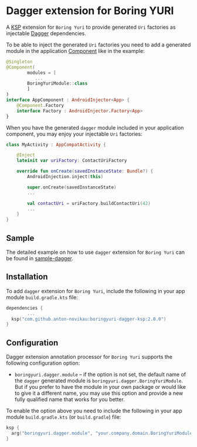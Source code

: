 # Dagger extension for Boring YURI

A [KSP][3] extension for `Boring Yuri` to provide generated `Uri` factories as injectable
[Dagger][1] dependencies.

To be able to inject the generated `Uri` factories you need to add a generated module in the
application [Component][2] like in the example:

```kotlin
@Singleton
@Component(
        modules = [
           ...
        BoringYuriModule::class
        ]
)
interface AppComponent : AndroidInjector<App> {
    @Component.Factory
    interface Factory : AndroidInjector.Factory<App>
}
```

When you have the generated `dagger` module included in your application component, you may enjoy
your injectable `Uri` factories:

```kotlin
class MyActivity : AppCompatActivity {

    @Inject
    lateinit var uriFactory: ContactUriFactory

    override fun onCreate(savedInstanceState: Bundle?) {
        AndroidInjection.inject(this)

        super.onCreate(savedInstanceState)
        ...

        val contactUri = uriFactory.buildContactUri(42)
        ...
    }
}
```

## Sample

The detailed example on how to use `dagger` extension for `Boring Yuri` can be found in
[sample-dagger](../dagger-sample).

## Installation

To add `dagger` extension for `Boring Yuri`, include the following in your app module
`build.gradle.kts` file:

```kotlin
dependencies {
        ...
  ksp("com.github.anton-novikau:boringyuri-dagger-ksp:2.0.0")
}
```

## Configuration
Dagger extension annotation processor for `Boring Yuri` supports the following configuration
option:

 * `boringyuri.dagger.module` – if the option is not set, the default name of the `dagger`
   generated module is `boringyuri.dagger.BoringYuriModule`. But if you prefer to have the module
   in your own package or would like to give it a different name, you may use this option and
   provide a new fully qualified name that works for you better.

To enable the option above you need to include the following in your app module
`build.gradle.kts` (or `build.gradle`) file:

```kotlin
ksp {
  arg("boringyuri.dagger.module", "your.company.domain.BoringYuriModule")
}
```

[1]: https://github.com/google/dagger/
[2]: https://github.com/google/dagger/blob/master/java/dagger/Component.java
[3]: https://kotlinlang.org/docs/ksp-overview.html
